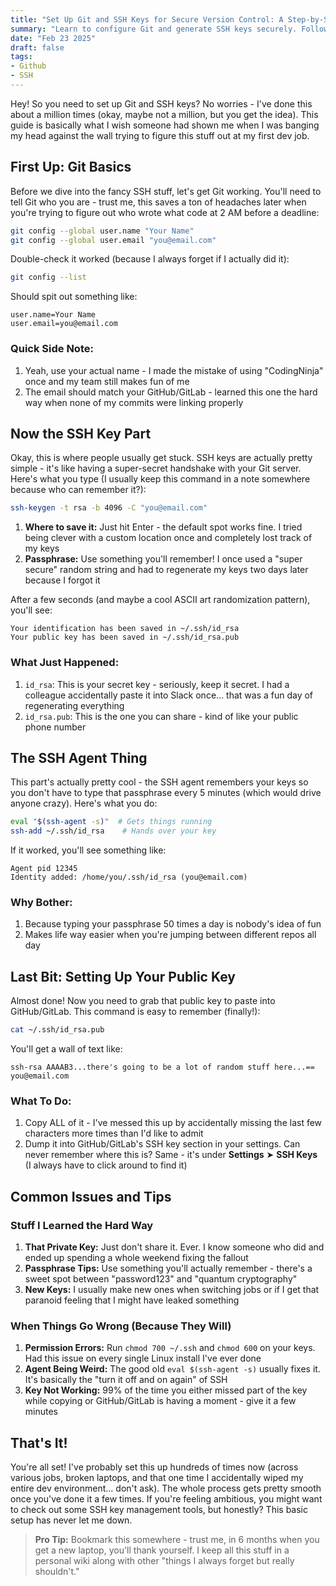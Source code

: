```yaml
---
title: "Set Up Git and SSH Keys for Secure Version Control: A Step-by-Step Guide"
summary: "Learn to configure Git and generate SSH keys securely. Follow our step-by-step guide for efficient version control setup."
date: "Feb 23 2025"
draft: false
tags:
- Github
- SSH
---
```


Hey! So you need to set up Git and SSH keys? No worries - I've done this about a million times (okay, maybe not a million, but you get the idea). This guide is basically what I wish someone had shown me when I was banging my head against the wall trying to figure this stuff out at my first dev job.

## First Up: Git Basics

Before we dive into the fancy SSH stuff, let's get Git working. You'll need to tell Git who you are - trust me, this saves a ton of headaches later when you're trying to figure out who wrote what code at 2 AM before a deadline:

```bash
git config --global user.name "Your Name"
git config --global user.email "you@email.com"
```

Double-check it worked (because I always forget if I actually did it):

```bash
git config --list
```

Should spit out something like:

```
user.name=Your Name
user.email=you@email.com
```

### Quick Side Note:

1. Yeah, use your actual name - I made the mistake of using "CodingNinja" once and my team still makes fun of me
2. The email should match your GitHub/GitLab - learned this one the hard way when none of my commits were linking properly

## Now the SSH Key Part

Okay, this is where people usually get stuck. SSH keys are actually pretty simple - it's like having a super-secret handshake with your Git server. Here's what you type (I usually keep this command in a note somewhere because who can remember it?):

```bash
ssh-keygen -t rsa -b 4096 -C "you@email.com"
```

1. **Where to save it:** Just hit Enter - the default spot works fine. I tried being clever with a custom location once and completely lost track of my keys
2. **Passphrase:** Use something you'll remember! I once used a "super secure" random string and had to regenerate my keys two days later because I forgot it

After a few seconds (and maybe a cool ASCII art randomization pattern), you'll see:

```
Your identification has been saved in ~/.ssh/id_rsa
Your public key has been saved in ~/.ssh/id_rsa.pub
```

### What Just Happened:

1. `id_rsa`: This is your secret key - seriously, keep it secret. I had a colleague accidentally paste it into Slack once... that was a fun day of regenerating everything
2. `id_rsa.pub`: This is the one you can share - kind of like your public phone number

## The SSH Agent Thing

This part's actually pretty cool - the SSH agent remembers your keys so you don't have to type that passphrase every 5 minutes (which would drive anyone crazy). Here's what you do:

```bash
eval "$(ssh-agent -s)"  # Gets things running
ssh-add ~/.ssh/id_rsa    # Hands over your key
```

If it worked, you'll see something like:

```
Agent pid 12345
Identity added: /home/you/.ssh/id_rsa (you@email.com)
```

### Why Bother:

1. Because typing your passphrase 50 times a day is nobody's idea of fun
2. Makes life way easier when you're jumping between different repos all day

## Last Bit: Setting Up Your Public Key

Almost done! Now you need to grab that public key to paste into GitHub/GitLab. This command is easy to remember (finally!):

```bash
cat ~/.ssh/id_rsa.pub
```

You'll get a wall of text like:

```
ssh-rsa AAAAB3...there's going to be a lot of random stuff here...== you@email.com
```

### What To Do:

1. Copy ALL of it - I've messed this up by accidentally missing the last few characters more times than I'd like to admit
2. Dump it into GitHub/GitLab's SSH key section in your settings. Can never remember where this is? Same - it's under **Settings** ➤ **SSH Keys** (I always have to click around to find it)

## Common Issues and Tips

### Stuff I Learned the Hard Way

1. **That Private Key:** Just don't share it. Ever. I know someone who did and ended up spending a whole weekend fixing the fallout
2. **Passphrase Tips:** Use something you'll actually remember - there's a sweet spot between "password123" and "quantum cryptography"
3. **New Keys:** I usually make new ones when switching jobs or if I get that paranoid feeling that I might have leaked something

### When Things Go Wrong (Because They Will)

1. **Permission Errors:** Run `chmod 700 ~/.ssh` and `chmod 600` on your keys. Had this issue on every single Linux install I've ever done
2. **Agent Being Weird:** The good old `eval $(ssh-agent -s)` usually fixes it. It's basically the "turn it off and on again" of SSH
3. **Key Not Working:** 99% of the time you either missed part of the key while copying or GitHub/GitLab is having a moment - give it a few minutes

## That's It!

You're all set! I've probably set this up hundreds of times now (across various jobs, broken laptops, and that one time I accidentally wiped my entire dev environment... don't ask). The whole process gets pretty smooth once you've done it a few times. If you're feeling ambitious, you might want to check out some SSH key management tools, but honestly? This basic setup has never let me down.

> **Pro Tip:** Bookmark this somewhere - trust me, in 6 months when you get a new laptop, you'll thank yourself. I keep all this stuff in a personal wiki along with other "things I always forget but really shouldn't."